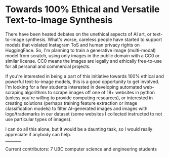 # Towards 100% Ethical and Versatile Text-to-Image Synthesis

There have been heated debates on the unethical aspects of AI art, or text-to-image synthesis. What's worse, careless people have started to support models that violated Instagram ToS and human privacy rights on HuggingFace. So, I'm planning to train a generative image (multi-modal) model from scratch, using only images in the public domain with a CC0 or similar license. CC0 means the images are legally and ethically free-to-use for all personal and commercial projects.

If you're interested in being a part of this initiative towards 100% ethical and powerful text-to-image models, this is a good opportunity to get involved. I'm looking for a few students interested in developing automated web-scraping algorithms to scrape images off one of 18+ websites in python (unless you're willing to provide computing resources), or interested in creating solutions (perhaps training feature extraction or image classification models) to filter AI-generated images and images with logo/trademarks in our dataset (some websites I collected instructed to not use particular types of images).

I can do all this alone, but it would be a daunting task, so I would really appreciate if anybody can help.

<div style="text-align:left">
    <hr style="height:1px;border-width:0;color:black;background-color:black;width:10%">
</div>


Current contributors: 7 UBC computer science and engineering students
